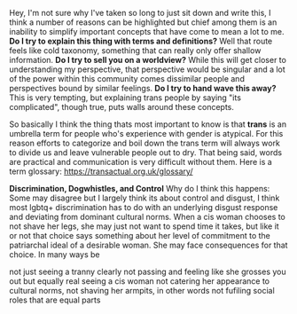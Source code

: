 Hey, I'm not sure why I've taken so long to just sit down and write this, I think a number of reasons can be highlighted but chief among them is an inability to simplify important concepts that have come to mean a lot to me. 
**Do I try to explain this thing with terms and definitions?** Well that route feels like cold taxonomy, something that can really only offer shallow information. 
**Do I try to sell you on a worldview?** While this will get closer to understanding my perspective, that perspective would be singular and a lot of the power within this community comes dissimilar people and perspectives bound by similar feelings. 
**Do I try to hand wave this away?** This is very tempting, but explaining trans people by saying "its complicated", though true, puts walls around these concepts. 

So basically I think the thing thats most important to know is that **trans** is an umbrella term for people who's experience with gender is atypical. For this reason efforts to categorize and boil down the trans term will always work to divide us and leave vulnerable people out to dry. That being said, words are practical and communication is very difficult without them. Here is a term glossary: https://transactual.org.uk/glossary/

**Discrimination, Dogwhistles, and Control**
Why do I think this happens: Some may disagree but I largely think its about control and disgust, I think most lgbtq+ discrimination has to do with an underlying disgust response and deviating from dominant cultural norms. When a cis woman chooses to not shave her legs, she may just not want to spend time it takes, but like it or not that choice says something about her level of commitment to the patriarchal ideal of a desirable woman. She may face consequences for that choice. In many ways be 

not just seeing a tranny clearly not passing and feeling like she grosses you out but equally real seeing a cis woman not catering her appearance to cultural norms, not shaving her armpits, in other words not fufiling social roles that are equal parts 
